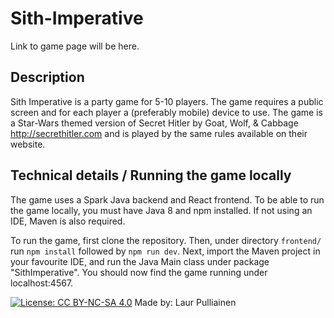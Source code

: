# Sith-Imperative

Link to game page will be here.

## Description
Sith Imperative is a party game for 5-10 players. The game requires a public screen and for each player a (preferably mobile) device to use. The game is a Star-Wars themed version of Secret Hitler by Goat, Wolf, & Cabbage http://secrethitler.com and is played by the same rules available on their website. 

## Technical details / Running the game locally

The game uses a Spark Java backend and React frontend. To be able to run the game locally, you must have Java 8 and npm installed. If not using an IDE, Maven is also required.

To run the game, first clone the repository. Then, under directory `frontend/` run `npm install` followed by `npm run dev`. Next, import the Maven project in your favourite IDE, and run the Java Main class under package "SithImperative". You should now find the game running under localhost:4567.


[![License: CC BY-NC-SA 4.0](https://licensebuttons.net/l/by-nc-sa/4.0/80x15.png)](https://creativecommons.org/licenses/by-nc-sa/4.0/) Made by: Laur Pulliainen 
